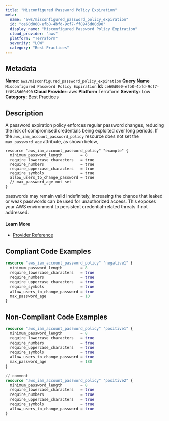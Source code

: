 ```yaml
---
title: "Misconfigured Password Policy Expiration"
meta:
  name: "aws/misconfigured_password_policy_expiration"
  id: "ce60d060-efb8-4bfd-9cf7-ff8945d00d90"
  display_name: "Misconfigured Password Policy Expiration"
  cloud_provider: "aws"
  platform: "Terraform"
  severity: "LOW"
  category: "Best Practices"
---
```

## Metadata
**Name:** `aws/misconfigured_password_policy_expiration`
**Query Name** `Misconfigured Password Policy Expiration`
**Id:** `ce60d060-efb8-4bfd-9cf7-ff8945d00d90`
**Cloud Provider:** aws
**Platform** Terraform
**Severity:** Low
**Category:** Best Practices
## Description
A password expiration policy enforces regular password changes, reducing the risk of compromised credentials being exploited over long periods. If the `aws_iam_account_password_policy` resource does not set the `max_password_age` attribute, as shown below,

```
resource "aws_iam_account_password_policy" "example" {
  minimum_password_length        = 8
  require_lowercase_characters   = true
  require_numbers                = true
  require_uppercase_characters   = true
  require_symbols                = true
  allow_users_to_change_password = true
  // max_password_age not set
}
```

passwords may remain valid indefinitely, increasing the chance that leaked or weak passwords can be used for unauthorized access. This exposes your AWS environment to persistent credential-related threats if not addressed.

#### Learn More

 - [Provider Reference](https://registry.terraform.io/providers/hashicorp/aws/latest/docs/resources/iam_account_password_policy)


## Compliant Code Examples
```terraform
resource "aws_iam_account_password_policy" "negative1" {
  minimum_password_length        = 8
  require_lowercase_characters   = true
  require_numbers                = true
  require_uppercase_characters   = true
  require_symbols                = true
  allow_users_to_change_password = true
  max_password_age               = 10
}
```
## Non-Compliant Code Examples
```terraform
resource "aws_iam_account_password_policy" "positive1" {
  minimum_password_length        = 8
  require_lowercase_characters   = true
  require_numbers                = true
  require_uppercase_characters   = true
  require_symbols                = true
  allow_users_to_change_password = true
  max_password_age               = 180
}

// comment
resource "aws_iam_account_password_policy" "positive2" {
  minimum_password_length        = 8
  require_lowercase_characters   = true
  require_numbers                = true
  require_uppercase_characters   = true
  require_symbols                = true
  allow_users_to_change_password = true
}
```